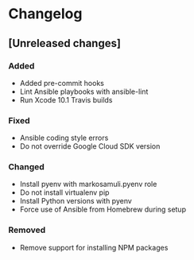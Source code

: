 # Changelog

## [Unreleased changes]

### Added

* Added pre-commit hooks
* Lint Ansible playbooks with ansible-lint
* Run Xcode 10.1 Travis builds

### Fixed

* Ansible coding style errors
* Do not override Google Cloud SDK version

### Changed

* Install pyenv with markosamuli.pyenv role
* Do not install virtualenv pip
* Install Python versions with pyenv
* Force use of Ansible from Homebrew during setup

### Removed

* Remove support for installing NPM packages
